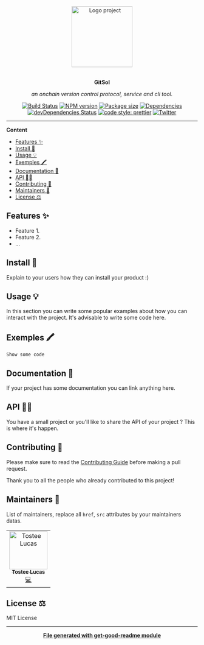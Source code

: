 <div align="center">
  <a href="#">
  	<img src="https://media.giphy.com/media/JIX9t2j0ZTN9S/giphy-downsized.gif" alt="Logo project" height="160" />
  </a>
  <br>
  <br>
  <p>
    <b>GitSol</b>
  </p>
  <p>
     <i>an onchain version control protocol, service and cli tool.</i>
  </p>
  <p>

[![Build Status](https://travis-ci.com/anoushk1234/GitSol.svg?branch=master)](https://travis-ci.com/anoushk1234/GitSol)
[![NPM version](https://img.shields.io/npm/v/GitSol?style=flat-square)](https://img.shields.io/npm/v/GitSol?style=flat-square)
[![Package size](https://img.shields.io/bundlephobia/min/GitSol)](https://img.shields.io/bundlephobia/min/GitSol)
[![Dependencies](https://img.shields.io/david/anoushk1234/GitSol.svg?style=popout-square)](https://david-dm.org/anoushk1234/GitSol)
[![devDependencies Status](https://david-dm.org/anoushk1234/GitSol/dev-status.svg?style=flat-square)](https://david-dm.org/anoushk1234/GitSol?type=dev)
[![code style: prettier](https://img.shields.io/badge/code_style-prettier-ff69b4.svg?style=flat-square)](https://github.com/prettier/prettier)
[![Twitter](https://img.shields.io/twitter/follow/luctstt.svg?label=Follow&style=social)](https://twitter.com/luctstt)

  </p>
</div>

---

**Content**

- [Features ✨](#features-)
- [Install 🐙](#install-)
- [Usage 💡](#usage-)
- [Exemples 🖍](#exemples-)
- [Documentation 📄](#documentation-)
- [API 👩‍💻](#api-)
- [Contributing 🍰](#contributing-)
- [Maintainers 👷](#maintainers-)
- [License ⚖️](#license-️)

## Features ✨
* Feature 1.
* Feature 2.
* ...

## Install 🐙
Explain to your users how they can install your product :)

## Usage 💡
In this section you can write some popular examples about how you can interact with the project. It's advisable to write some code here.

## Exemples 🖍
```
Show some code
```

## Documentation 📄
If your project has some documentation you can link anything here.

## API 👩‍💻
You have a small project or you'll like to share the API of your project ? This is where it's happen.

## Contributing 🍰
Please make sure to read the [Contributing Guide]() before making a pull request.

Thank you to all the people who already contributed to this project!

## Maintainers 👷
List of maintainers, replace all `href`, `src` attributes by your maintainers datas.
<table>
  <tr>
    <td align="center"><a href="https://lucastostee.now.sh/"><img src="https://avatars3.githubusercontent.com/u/22588842?s=460&v=4" width="100px;" alt="Tostee Lucas"/><br /><sub><b>Tostee Lucas</b></sub></a><br /><a href="#" title="Code">💻</a></td>
  </tr>
</table>

## License ⚖️
MIT License

---
<div align="center">
	<b>
		<a href="https://www.npmjs.com/package/get-good-readme">File generated with get-good-readme module</a>
	</b>
</div>
